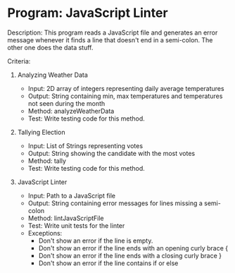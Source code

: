 # Program: JavaScript Linter

Description: This program reads a JavaScript file and generates an error message whenever it finds a line that doesn't end in a semi-colon. The other one does the data stuff.

Criteria:

1. Analyzing Weather Data
    - Input: 2D array of integers representing daily average temperatures
    - Output: String containing min, max temperatures and temperatures not seen during the month
    - Method: analyzeWeatherData
    - Test: Write testing code for this method.

2. Tallying Election
    - Input: List of Strings representing votes
    - Output: String showing the candidate with the most votes
    - Method: tally
    - Test: Write testing code for this method.

3. JavaScript Linter
    - Input: Path to a JavaScript file
    - Output: String containing error messages for lines missing a semi-colon
    - Method: lintJavaScriptFile
    - Test: Write unit tests for the linter
    - Exceptions:
        - Don't show an error if the line is empty.
        - Don't show an error if the line ends with an opening curly brace {
        - Don't show an error if the line ends with a closing curly brace }
        - Don't show an error if the line contains if or else